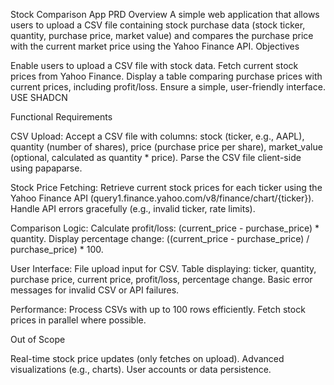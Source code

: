 Stock Comparison App PRD
Overview
A simple web application that allows users to upload a CSV file containing stock purchase data (stock ticker, quantity, purchase price, market value) and compares the purchase price with the current market price using the Yahoo Finance API.
Objectives

Enable users to upload a CSV file with stock data.
Fetch current stock prices from Yahoo Finance.
Display a table comparing purchase prices with current prices, including profit/loss.
Ensure a simple, user-friendly interface. USE SHADCN

Functional Requirements

CSV Upload:
Accept a CSV file with columns: stock (ticker, e.g., AAPL), quantity (number of shares), price (purchase price per share), market_value (optional, calculated as quantity * price).
Parse the CSV file client-side using papaparse.


Stock Price Fetching:
Retrieve current stock prices for each ticker using the Yahoo Finance API (query1.finance.yahoo.com/v8/finance/chart/{ticker}).
Handle API errors gracefully (e.g., invalid ticker, rate limits).


Comparison Logic:
Calculate profit/loss: (current_price - purchase_price) * quantity.
Display percentage change: ((current_price - purchase_price) / purchase_price) * 100.


User Interface:
File upload input for CSV.
Table displaying: ticker, quantity, purchase price, current price, profit/loss, percentage change.
Basic error messages for invalid CSV or API failures.


Performance:
Process CSVs with up to 100 rows efficiently.
Fetch stock prices in parallel where possible.


Out of Scope

Real-time stock price updates (only fetches on upload).
Advanced visualizations (e.g., charts).
User accounts or data persistence.